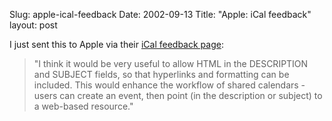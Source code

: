Slug: apple-ical-feedback
Date: 2002-09-13
Title: "Apple: iCal feedback"
layout: post

I just sent this to Apple via their <a href="http://www.apple.com/feedback/ical.html">iCal feedback page</a>:
<blockquote>&quot;I think it would be very useful to allow HTML in the DESCRIPTION and SUBJECT fields, so that hyperlinks and formatting can be included. This would enhance the workflow of shared calendars - users can create an event, then point (in the description or subject) to a web-based resource.&quot;</blockquote>
